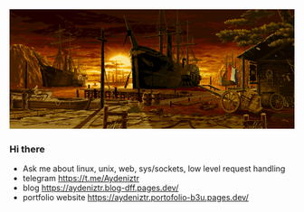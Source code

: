<img src="https://github.com/Aydeniztr/Aydeniztr/blob/main/AF017CC3-71BB-47C6-AD3A-0DCCB9FF576A.gif?raw=true">

### Hi there

- Ask me about linux, unix, web, sys/sockets, low level request handling
- telegram https://t.me/Aydeniztr
- blog https://aydeniztr.blog-dff.pages.dev/
- portfolio website https://aydeniztr.portofolio-b3u.pages.dev/
